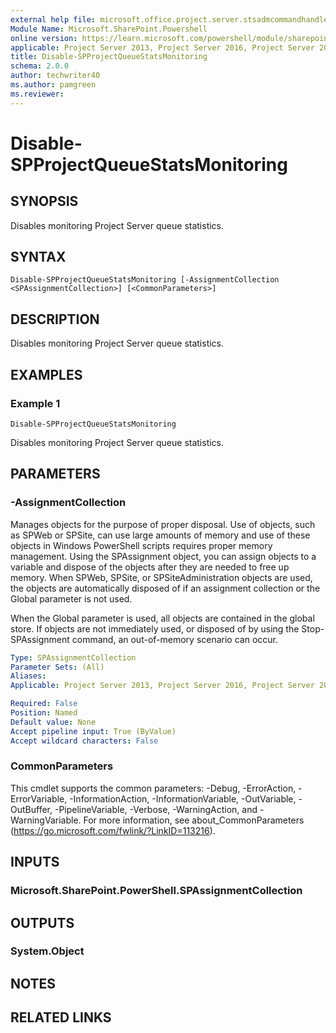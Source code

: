 ```yaml
---
external help file: microsoft.office.project.server.stsadmcommandhandler.dll-help.xml
Module Name: Microsoft.SharePoint.Powershell
online version: https://learn.microsoft.com/powershell/module/sharepoint-server/disable-spprojectqueuestatsmonitoring
applicable: Project Server 2013, Project Server 2016, Project Server 2019
title: Disable-SPProjectQueueStatsMonitoring
schema: 2.0.0
author: techwriter40
ms.author: pamgreen
ms.reviewer:
---
```


# Disable-SPProjectQueueStatsMonitoring

## SYNOPSIS
Disables monitoring Project Server queue statistics.

## SYNTAX

```
Disable-SPProjectQueueStatsMonitoring [-AssignmentCollection <SPAssignmentCollection>] [<CommonParameters>]
```

## DESCRIPTION
Disables monitoring Project Server queue statistics.

## EXAMPLES

### Example 1 
```
Disable-SPProjectQueueStatsMonitoring
```

Disables monitoring Project Server queue statistics.

## PARAMETERS

### -AssignmentCollection
Manages objects for the purpose of proper disposal. Use of objects, such as SPWeb or SPSite, can use large amounts of memory and use of these objects in Windows PowerShell scripts requires proper memory management. Using the SPAssignment object, you can assign objects to a variable and dispose of the objects after they are needed to free up memory. When SPWeb, SPSite, or SPSiteAdministration objects are used, the objects are automatically disposed of if an assignment collection or the Global parameter is not used.

When the Global parameter is used, all objects are contained in the global store. If objects are not immediately used, or disposed of by using the Stop-SPAssignment command, an out-of-memory scenario can occur.

```yaml
Type: SPAssignmentCollection
Parameter Sets: (All)
Aliases: 
Applicable: Project Server 2013, Project Server 2016, Project Server 2019

Required: False
Position: Named
Default value: None
Accept pipeline input: True (ByValue)
Accept wildcard characters: False
```

### CommonParameters
This cmdlet supports the common parameters: -Debug, -ErrorAction, -ErrorVariable, -InformationAction, -InformationVariable, -OutVariable, -OutBuffer, -PipelineVariable, -Verbose, -WarningAction, and -WarningVariable. For more information, see about_CommonParameters (https://go.microsoft.com/fwlink/?LinkID=113216).

## INPUTS

### Microsoft.SharePoint.PowerShell.SPAssignmentCollection

## OUTPUTS

### System.Object

## NOTES

## RELATED LINKS
